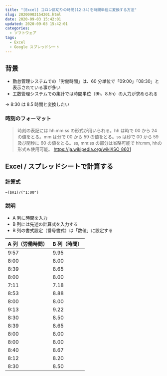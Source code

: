 ```yaml
---
title: "[Excel] コロン区切りの時間(12:34)を時間単位に変換する方法"
slug: 20200903154201.html
date: 2020-09-03 15:42:01
updated: 2020-09-03 15:42:01
categories:
  - ソフトウェア
tags:
  - Excel
  - Google スプレッドシート
---
```


## 背景

- 勤怠管理システムでの「労働時間」は、60 分単位で「09:00」「08:30」と表示されている事が多い
- 工数管理システムでの集計では時間単位（9h、8.5h）の入力が求められる

→ 8:30 は 8.5 時間と変換したい

### 時刻のフォーマット

> 時刻の表記には hh:mm:ss の形式が用いられる。hh は時で 00 から 24 の値をとる。mm は分で 00 から 59 の値をとる。ss は秒で 00 から 59 及び閏秒に 60 の値をとる。ss, mm:ss の部分は省略可能で hh:mm, hhの形式も使用可能。 
> https://ja.wikipedia.org/wiki/ISO_8601

## Excel / スプレッドシートで計算する

### 計算式

```
=($A1)/("1:00")
```

### 説明

- A 列に時間を入力
- B 列には先述の計算式を入力する
- B 列の書式設定（番号書式）は「数値」に設定する

| A 列（労働時間） | B 列（時間） |
| ---------------- | ------------ |
| 9:57             | 9.95         |
| 8:00             | 8.00         |
| 8:39             | 8.65         |
| 8:00             | 8.00         |
| 7:11             | 7.18         |
| 8:53             | 8.88         |
| 8:00             | 8.00         |
| 9:13             | 9.22         |
| 8:30             | 8.50         |
| 8:39             | 8.65         |
| 8:00             | 8.00         |
| 8:00             | 8.00         |
| 8:40             | 8.67         |
| 8:12             | 8.20         |
| 8:30             | 8.50         |
